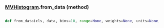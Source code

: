 ### [MVHistogram](MVHistogram.md).from_data (method)


```py

def from_data(cls, data, bins=10, range=None, weights=None, units=None, labels=None, labels_latex=None, wrap_ats=None)

```



        

